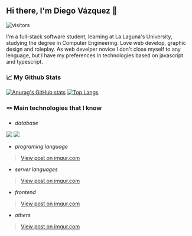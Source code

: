 ## Hi there, I'm Diego Vázquez 👋 
![visitors](https://visitor-badge.glitch.me/badge?page_id=dkaerit)

I'm a full-stack software student, learning at La Laguna's University, studying the degree in Computer Engineering. Love web develop, graphic design and roleplay.
As web develper novice I don't close myself to any lenguage, but I have my preferences in technologies based on javascript and typescript.

### 📈 My Github Stats
[![Anurag's GitHub stats](https://github-readme-stats.vercel.app/api?username=dkaerit&theme=github_dark&hide_border=true)](https://github.com/dkaerit/github-readme-stats)
[![Top Langs](https://github-readme-stats.vercel.app/api/top-langs/?username=dkaerit&layout=compact&langs_count=8&theme=github_dark&hide_border=true)](https://github.com/dkaerit/github-readme-stats)

### 🪢 Main technologies that I know
- *database*
<div style"display:flex">
<img src="https://imgur.com/1zwovN5"></img>
<img src="https://imgur.com/a3WJKNP"></img>
</div>

- *programing language*
<div style"display:flex">
<blockquote class="imgur-embed-pub" lang="en" data-id="LuJ7OeP"><a href="https://imgur.com/LuJ7OeP">View post on imgur.com</a></blockquote>
</div>

- *server languages*
<div style"display:flex">
<blockquote class="imgur-embed-pub" lang="en" data-id="LuJ7OeP"><a href="https://imgur.com/LuJ7OeP">View post on imgur.com</a></blockquote>
</div>

- *frontend*
<div style"display:flex">
<blockquote class="imgur-embed-pub" lang="en" data-id="LuJ7OeP"><a href="https://imgur.com/LuJ7OeP">View post on imgur.com</a></blockquote>
</div>

- *others*
<div style"display:flex">
<blockquote class="imgur-embed-pub" lang="en" data-id="LuJ7OeP"><a href="https://imgur.com/LuJ7OeP">View post on imgur.com</a></blockquote>
</div>

<!--
**dkaerit/dkaerit** is a ✨ _special_ ✨ repository because its `README.md` (this file) appears on your GitHub profile.

Here are some ideas to get you started:

- 🔭 I’m currently working on ...
- 🌱 I’m currently learning ...
- 👯 I’m looking to collaborate on ...
- 🤔 I’m looking for help with ...
- 💬 Ask me about ...
- 📫 How to reach me: ...
- 😄 Pronouns: ...
- ⚡ Fun fact: ...

![dkaerit's Github Stats](https://github-readme-stats.vercel.app/api?username=dkaerit&bg_color=30,161b22,0e1218&title_color=fff&text_color=fff&border_color=30363d&show_icons=true)
[![Top Langs](https://github-readme-stats.vercel.app/api/top-langs/?username=dkaerit&bg_color=30,161b22,0e1218&title_color=fff&text_color=fff&border_color=30363d&card_width=445&layout=compact)](https://github.com/dkaerit/github-readme-stats)
-->
